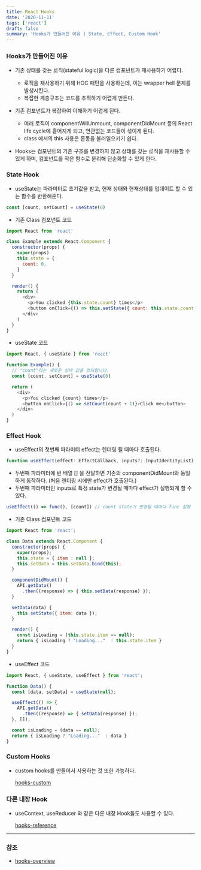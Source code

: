 ```yaml
---
title: React Hooks
date: '2020-11-11'
tags: ['react']
draft: false
summary: 'Hooks가 만들어진 이유 | State, Effect, Custom Hook'
---
```


### Hooks가 만들어진 이유

- 기존 상태를 갖는 로직(stateful logic)을 다른 컴포넌트가 재사용하기 어렵다.

  - 로직을 재사용하기 위해 HOC 패턴을 사용하는데, 이는 wrapper hell 문제를 발생시킨다.
  - 복잡한 계층구조는 코드를 추적하기 어렵게 만든다.

- 기존 컴포넌트가 복잡하여 이해하기 어렵게 된다.

  - 여러 로직이 componentWillUnmount, componentDidMount 등의 React life cycle에 흩어지게 되고, 연관없는 코드들이 섞이게 된다.
  - class 에서의 this 사용은 혼동을 불러일으키기 쉽다.

- Hooks는 컴포넌트의 기존 구조를 변경하지 않고 상태를 갖는 로직을 재사용할 수 있게 하며, 컴포넌트를 작은 함수로 분리해 단순화할 수 있게 한다.

### State Hook

- useState는 파라미터로 초기값을 받고, 현재 상태와 현재상태를 업데이트 할 수 있는 함수를 반환해준다.

```js
const [count, setCount] = useState(0)
```

- 기존 Class 컴포넌트 코드

```js
import React from 'react'

class Example extends React.Component {
  constructor(props) {
    super(props)
    this.state = {
      count: 0,
    }
  }

  render() {
    return (
      <div>
        <p>You clicked {this.state.count} times</p>
        <button onClick={() => this.setState({ count: this.state.count + 1 })}>Click me</button>
      </div>
    )
  }
}
```

- useState 코드

```js
import React, { useState } from 'react'

function Example() {
  // "count"라는 새로운 상태 값을 정의합니다.
  const [count, setCount] = useState(0)

  return (
    <div>
      <p>You clicked {count} times</p>
      <button onClick={() => setCount(count + 1)}>Click me</button>
    </div>
  )
}
```

### Effect Hook

- useEffect의 첫번째 파라미터 effect는 렌더링 될 때마다 호출된다.

```js
function useEffect(effect: EffectCallback, inputs?: InputIdentityList)
```

- 두번째 파라미터에 빈 배열 [] 을 전달하면 기존의 componentDidMount와 동일하게 동작하다. (처음 렌더링 시에만 effect가 호출된다.)
- 두번째 파라미터인 inputs로 특정 state가 변경될 때마다 effect가 실행되게 할 수있다.

```js
useEffect(() => func(), [count]) // count state가 변경될 때마다 func 실행
```

- 기존 Class 컴포넌트 코드

```js
import React from 'react';

class Data extends React.Component {
  constructor(props) {
    super(props);
    this.state = { item : null };
    this.setData = this.setData.bind(this);
  }

  componentDidMount() {
    API.getData()
      .then((response) => { this.setData(response) });
  }

  setData(data) {
    this.setState({ item: data });
  }

  render() {
    const isLoading = (this.state.item == null);
    return { isLoading ? "Loading..."  : this.state.item }
  }
}
```

- useEffect 코드

```js
import React, { useState, useEffect } from 'react';

function Data() {
  const [data, setData] = useState(null);

  useEffect(() => {
    API.getData()
      .then((response) => { setData(response) });
  }, []);

  const isLoading = (data == null);
  return { isLoading ? "Loading..."  : data }
}
```

### Custom Hooks

- custom hooks를 만들어서 사용하는 것 또한 가능하다.

  [hooks-custom](https://ko.reactjs.org/docs/hooks-custom.html)

### 다른 내장 Hook

- useContext, useReducer 와 같은 다른 내장 Hook들도 사용할 수 있다.

  [hooks-reference](https://reactjs.org/docs/hooks-reference.html)

---

### 참조

- [hooks-overview](https://ko.reactjs.org/docs/hooks-overview.html)
